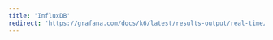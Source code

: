 ```yaml
---
title: 'InfluxDB'
redirect: 'https://grafana.com/docs/k6/latest/results-output/real-time/influxdb/'
---
```

